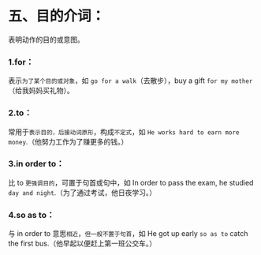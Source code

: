 # 五、目的介词：

表明动作的目的或意图。

### 1.for：

表示`为了某个目的或对象`，如 `go for a walk`（去散步），buy a gift `for my mother`（给我妈妈买礼物）。

### 2.to：

常用于`表示目的，后接动词原形`，构成`不定式`，如 `He works hard to earn more money`.（他努力工作为了赚更多的钱。）

### 3.in order to：

比 to `更强调目的`，可置于句首或句中，如 In order to pass the exam, he studied `day and night`.（为了通过考试，他日夜学习。）

### 4.so as to：

与 in order to 意思`相近`，`但一般不置于句首`，如 He got up early `so as to` catch the first bus.（他早起以便赶上第一班公交车。）